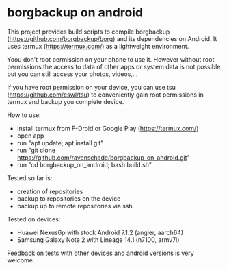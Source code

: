 # borgbackup on android
This project provides build scripts to compile borgbackup (https://github.com/borgbackup/borg) and its dependencies on Android. It uses termux (https://termux.com/) as a lightweight environment. 

Yoou don't root permission on your phone to use it. However without root permissions the access to data of other apps or system data is not possible, but you can still access your photos, videos,...

If you have root permission on your device, you can use tsu (https://github.com/cswl/tsu) to conveniently gain root permissions in termux and backup you complete device.

How to use:
 - install termux from F-Droid or Google Play (https://termux.com/)
 - open app
 - run "apt update; apt install git"
 - run "git clone https://github.com/ravenschade/borgbackup_on_android.git"
 - run "cd borgbackup_on_android; bash build.sh"


Tested so far is:

- creation of repositories 
- backup to repositories on the device
- backup up to remote repositories via ssh

Tested on devices:
- Huawei Nexus6p with stock Android 7.1.2 (angler, aarch64)
- Samsung Galaxy Note 2 with Lineage 14.1 (n7100, armv7l)

Feedback on tests with other devices and android versions is very welcome.
